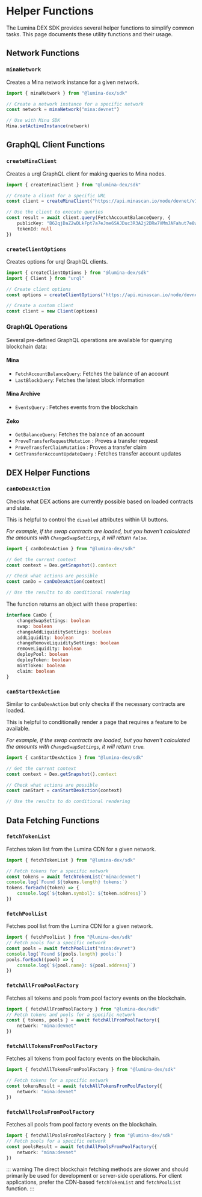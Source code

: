 # Helper Functions

The Lumina DEX SDK provides several helper functions to simplify common tasks. This page documents these utility functions and their usage.

## Network Functions

### `minaNetwork`

Creates a Mina network instance for a given network.

```ts
import { minaNetwork } from "@lumina-dex/sdk"

// Create a network instance for a specific network
const network = minaNetwork("mina:devnet")

// Use with Mina SDK
Mina.setActiveInstance(network)
```

## GraphQL Client Functions

### `createMinaClient`

Creates a urql GraphQL client for making queries to Mina nodes.

```ts
import { createMinaClient } from "@lumina-dex/sdk"

// Create a client for a specific URL
const client = createMinaClient("https://api.minascan.io/node/devnet/v1/graphql")

// Use the client to execute queries
const result = await client.query(FetchAccountBalanceQuery, {
	publicKey: "B62qjDaZ2wDLkFpt7a7eJme6SAJDuc3R3A2j2DRw7VMmJAFahut7e8w",
	tokenId: null
})
```

### `createClientOptions`

Creates options for urql GraphQL clients.

```ts
import { createClientOptions } from "@lumina-dex/sdk"
import { Client } from "urql"

// Create client options
const options = createClientOptions("https://api.minascan.io/node/devnet/v1/graphql")

// Create a custom client
const client = new Client(options)
```

### GraphQL Operations

Several pre-defined GraphQL operations are available for querying blockchain data:

#### Mina

- `FetchAccountBalanceQuery`: Fetches the balance of an account
- `LastBlockQuery`: Fetches the latest block information

#### Mina Archive

- `EventsQuery` : Fetches events from the blockchain

#### Zeko

- `GetBalanceQuery`: Fetches the balance of an account
- `ProveTransferRequestMutation` : Proves a transfer request
- `ProveTransferClaimMutation` : Proves a transfer claim
- `GetTransferAccountUpdateQuery` : Fetches transfer account updates

## DEX Helper Functions

### `canDoDexAction`

Checks what DEX actions are currently possible based on loaded contracts and state.

This is helpful to control the `disabled` attributes within UI buttons.

_For example, if the swap contracts are loaded, but you haven't calculated the amounts with `ChangeSwapSettings`, it will return `false`._

```ts
import { canDoDexAction } from "@lumina-dex/sdk"

// Get the current context
const context = Dex.getSnapshot().context

// Check what actions are possible
const canDo = canDoDexAction(context)

// Use the results to do conditional rendering
```

The function returns an object with these properties:

```ts
interface CanDo {
	changeSwapSettings: boolean
	swap: boolean
	changeAddLiquiditySettings: boolean
	addLiquidity: boolean
	changeRemoveLiquiditySettings: boolean
	removeLiquidity: boolean
	deployPool: boolean
	deployToken: boolean
	mintToken: boolean
	claim: boolean
}
```

### `canStartDexAction`

Similar to `canDoDexAction` but only checks if the necessary contracts are loaded.

This is helpful to conditionally render a page that requires a feature to be available.

_For example, if the swap contracts are loaded, but you haven't calculated the amounts with `ChangeSwapSettings`, it will return `true`._

```ts
import { canStartDexAction } from "@lumina-dex/sdk"

// Get the current context
const context = Dex.getSnapshot().context

// Check what actions are possible
const canStart = canStartDexAction(context)

// Use the results to do conditional rendering
```

## Data Fetching Functions

### `fetchTokenList`

Fetches token list from the Lumina CDN for a given network.

```ts
import { fetchTokenList } from "@lumina-dex/sdk"

// Fetch tokens for a specific network
const tokens = await fetchTokenList("mina:devnet")
console.log(`Found ${tokens.length} tokens:`)
tokens.forEach((token) => {
	console.log(`${token.symbol}: ${token.address}`)
})
```

### `fetchPoolList`

Fetches pool list from the Lumina CDN for a given network.

```ts
import { fetchPoolList } from "@lumina-dex/sdk"
// Fetch pools for a specific network
const pools = await fetchPoolList("mina:devnet")
console.log(`Found ${pools.length} pools:`)
pools.forEach((pool) => {
	console.log(`${pool.name}: ${pool.address}`)
})
```

### `fetchAllFromPoolFactory`

Fetches all tokens and pools from pool factory events on the blockchain.

```ts
import { fetchAllFromPoolFactory } from "@lumina-dex/sdk"
// Fetch tokens and pools for a specific network
const { tokens, pools } = await fetchAllFromPoolFactory({
	network: "mina:devnet"
})
```

### `fetchAllTokensFromPoolFactory`

Fetches all tokens from pool factory events on the blockchain.

```ts
import { fetchAllTokensFromPoolFactory } from "@lumina-dex/sdk"

// Fetch tokens for a specific network
const tokensResult = await fetchAllTokensFromPoolFactory({
	network: "mina:devnet"
})
```

### `fetchAllPoolsFromPoolFactory`

Fetches all pools from pool factory events on the blockchain.

```ts
import { fetchAllPoolsFromPoolFactory } from "@lumina-dex/sdk"
// Fetch pools for a specific network
const poolsResult = await fetchAllPoolsFromPoolFactory({
	network: "mina:devnet"
})
```

::: warning
The direct blockchain fetching methods are slower and should primarily be used for development or server-side operations. For client applications, prefer the CDN-based `fetchTokenList` and `fetchPoolList` function.
:::
